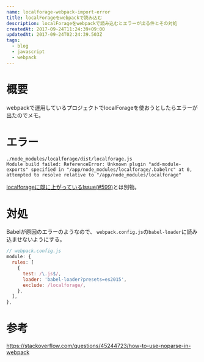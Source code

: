 ```yaml
---
name: localforage-webpack-import-error
title: localForageをwebpackで読み込む
description: localForageをwebpackで読み込むとエラーが出る件とその対処
createdAt: 2017-09-24T11:24:39+09:00
updatedAt: 2017-09-24T02:24:39.503Z
tags:
  - blog
  - javascript
  - webpack
---
```

# 概要

webpackで運用しているプロジェクトでlocalForageを使おうとしたらエラーが出たのでメモ。

# エラー

```
./node_modules/localforage/dist/localforage.js
Module build failed: ReferenceError: Unknown plugin "add-module-exports" specified in "/app/node_modules/localforage/.babelrc" at 0, attempted to resolve relative to "/app/node_modules/localforage"
```

[localforageに既に上がっているIssue(#599)](https://github.com/localForage/localForage/issues/599)とは別物。

# 対処

Babelが原因のエラーのようなので、
`webpack.config.js`の`babel-loader`に読み込ませないようにする。

```js
// webpack.config.js
module: {
  rules: [
    {
      test: /\.js$/,
      loader: 'babel-loader?presets=es2015',
      exclude: /localforage/,
    },
  ],
},
```

# 参考

<https://stackoverflow.com/questions/45244723/how-to-use-noparse-in-webpack>
